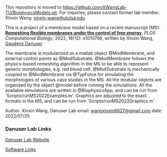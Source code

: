 This repository is moved to https://github.com/XWangLab-TU/BiophysicsModels.git. For inquiries, please contact former lab member, Xinxin Wang: xinxin-wang@utulsa.edu.

This is a project of a membrane model based on a recent manuscript (MS): 
[**Remeshing flexible membranes under the control of free energy**](https://doi.org/10.1371/journal.pcbi.1010766), *PLOS Computational Biology*, 2022, 18(12): e1010766, written by Xinxin Wang, [Gaudenz Danuser](https://www.danuserlab-utsw.org/).

The membrane is modularized as a matlab object @ModMembrane, and external control points as @ModSubstrate.
@ModMembrane follows the physics-based remeshing algorithm in the MS to be able to represent generic morphologies, e.g. red blood cell.
@ModSubstrate is mechanically coupled to @ModMembrane via @TypForce for simulating the morphologies of various case studies in the MS.
All the modular objects are organized by the object @model before running the simulations.
All the available simulations are written in @BiophysicsApp, and can be run from 'Scripts/runMS2022Examples.m'.
Graphics are adjusted to the exact formats in the MS, and can be run from  'Scripts/runMS2022Graphics.m'.
 
Author: Xinxin Wang, Danuser Lab
email: wangxinxin8627@gmail.com
date: 2022/07/25

### Danuser Lab Links
[Danuser Lab Website](https://www.danuserlab-utsw.org/)

[Software Links](https://github.com/DanuserLab/)
